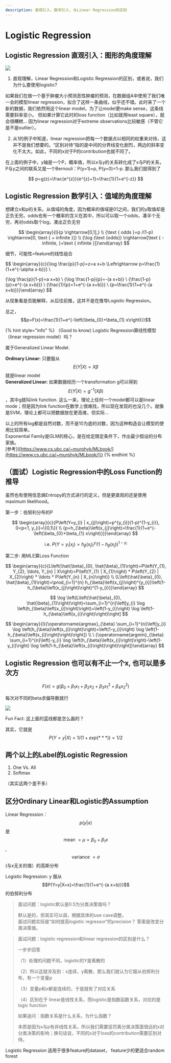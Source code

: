 ```yaml
---
description: 直观引入、数学引入、与Linear Regression的区别
---
```


# Logistic Regression

## Logistic Regression 直观引入：图形的角度理解

![](https://cdn.mathpix.com/snip/images/GgRig_wBwKiNUo5H3JkwAPcQb7UD3AxW6cujzjB2Rsk.original.fullsize.png)



1. 直观理解，Linear Regression和Logistic Regression的区别，或者说，我们为什么要使用logistic?

如果我们在做一个基于肿瘤大小预测恶性肿瘤的预测，在数据组A中使用了我们唯一会的模型linear regression，拟合了这样一条曲线，似乎还不错。此时来了一个新的数据，我们依然用这个linear model，为了让model更make sense，这条线需要斜率变小。 但如果计算它此时的loss function（比如就用least square），就会很糟糕...  因为linear regression对于extreme observations比较敏感（不管它是不是outlier）。

2. 从1的例子中知道，linear regression把每一个数据点以相同的权重来对待，这并不是我们想要的。“区别对待“指的是中间的分界线变化剧烈，两边的斜率变化不太大。如此，不同的x对于P的contribution也就不同了。

在上面的例子中，y轴是一个P，概率值，所以x与y的关系转化成了x与P的关系，P与y之间的联系又是一个Bernouli：P\(y=1\)=p, P\(y=0\)=1-p. 那么我们就得到了

$$
p=g(z)=\frac{e^{z}}{e^{z}+1}=\frac{1}{1+e^{-z}}
$$

## Logistic Regression 数学引入：值域的角度理解

想建立x和p的关系，从值域的角度，因为概率的值域是01之间，我们的y取值却是正负无穷。odds也有一个概率的含义在其中，所以可以取一个odds，凑半个无穷，再对odds取个log，凑出正负无穷

$$
\begin{array}{l}{p \rightarrow[0,1],} \\ {\text { odds }=p /(1-p) \rightarrow[0, \text { + infinite }]} \\ {\log (\text {odds}) \rightarrow[\text { -infinite, }+\text { infinite }]}\end{array}
$$

细节，可能性=feature的线性组合

$$
\begin{array}{c}{\log \frac{p}{1-p}=z=a x+b \Leftrightarrow p=\frac{1}{1+e^{-\alpha x-b}}} \\ 

{\log \frac{p}{1-p}=a x+b} \\ {\log \frac{1-p}{p}=-(a x+b)} \\ {\frac{1-p}{p}=e^{-(a x+b)}} \\ {\frac{1}{p}=1+e^{-(a x+b)}} \\ {p=\frac{1}{1+e^{-(a x+b)}}}\end{array}
$$

从现象看是否能解释，从后往前推，这并不是在推导Logistic Regression。

总之， $$p=F(x)=\frac{1}{1+e^{-\left(\beta_{0}+\beta_{1} x\right)}}$$ 

{% hint style="info" %}
（Good to know\) Logistic Regression算线性模型（linear regression model）吗？  
  
属于Generalized Linear Model. 

  
**Ordinary Linear:**  只要服从 $$E(Y | X)=X \beta$$ 就是linear model  
**Generalized Linear:** 如果数据经历一个transformation g可以得到$$E(Y | X)=g^{-1}(X \beta)$$ ，其中g就叫link function. 这么一来，理论上任何一个model都可以是linear mode；但是因为link function在数学上很难找，所以现在发现的也没几个。就像是SVM，理论上都可以把数据放在更高维，但实际... 

以上的所有log都是自然对数，而不是10为底的对数，因为这种构造会让模型的使用比较简单。  
Exponential Family是GLM的核心，是在给定限定条件下，作出最少假设的分布家族。  
\[参考\]\([https://www.cs.ubc.ca/~murphyk/MLbook/](https://www.cs.ubc.ca/~murphyk/MLbook/)\)
{% endhint %}

## （面试）Logistic Regression中的Loss Function的推导

虽然也有使用信息熵Entropy的方式进行的定义，但是更直观的还是使用maximum likelihood。

第一步：伯努利分布的P

$$
\begin{array}{c}{P\left(Y=y_{i} | x_{j}\right)=p^{y_{i}}(1-p)^{1-y_{i}}, 0<p<1, y_{i}=\{0,1\}} \\ 
{p=h_{\beta}\left(x_{j}\right)=\frac{1}{1+e^{-\left(\beta_{0}+\beta_{1} x\right)}}}\end{array}
$$

$$
\text { i.e. } P\left(Y=y_{i} | x_{j}\right)=h_{\beta}\left(x_{j}\right)_{i}^{y_{i}}\left(1-h_{\beta}\left(x_{j}\right)\right)^{1-y_{i}}
$$

第二步: 用MLE算Loss Function

$$
\begin{array}{c}{L\left(\hat{\beta}_{0}, \hat{\beta}_{1}\right)=P\left(Y_{1}, Y_{2}, \ldots, Y_{n} | X\right)=P\left(Y_{1} | X_{1}\right) * P\left(Y_{2} | X_{2}\right) * \ldots * P\left(Y_{n} | X_{n}\right)} \\ {L\left(\hat{\beta}_{0}, \hat{\beta}_{1}\right)=\prod_{i=1}^{n} h_{\beta}\left(x_{j}\right)^{y_{i}}\left(1-h_{\beta}\left(x_{j}\right)\right)^{1-y_{i}}}\end{array}
$$

$$
\log \left(L\left(\hat{\beta}_{0}, \hat{\beta}_{1}\right)\right)=\sum_{i=1}^{n}\left[y_{i} \log \left(h_{\beta}\left(x_{i}\right)\right)+\left(1-y_{i}\right) \log \left(1-h_{\beta}\left(x_{i}\right)\right)\right]
$$

$$
\begin{array}{l}{\operatorname{argmax}_{\beta} \sum_{i=1}^{n}\left[y_{i} \log \left(h_{\beta}\left(x_{i}\right)\right)+\left(1-y_{i}\right) \log \left(1-h_{\beta}\left(x_{i}\right)\right)\right]} \\ 
\
{\operatorname{argmin}_{\beta} \sum_{i=1}^{n}\left[-y_{i} \log \left(h_{\beta}\left(x_{i}\right)\right)-\left(1-y_{i}\right) \log \left(1-h_{\beta}\left(x_{i}\right)\right)\right]}\end{array}
$$

## Logistic Regression 也可以有不止一个x, 也可以是多次方

$$
F(x)=g\left(\beta_{0}+\beta_{1} x_{1}+\beta_{2} x_{2}+\beta_{3} x_{1}^{2}+\beta_{4} x_{2}^{2}\right)
$$

每次对不同的beta求偏导数就行

![](https://cdn.mathpix.com/snip/images/XH-SqQeadMPeNMhShIDBUm1hhY7hwpOzclBWBSUsPPE.original.fullsize.png)

Fun Fact: 这上面的蓝线都是怎么画的？

其实，它就是 $$P(Y=y | X) = 1/(1+exp(***))=1/2$$ 

## 两个以上的Label的Logistic Regression

1. One Vs.  All
2. Softmax 

（其实这两个差不多）

## 区分Ordinary Linear和Logistic的Assumption

Linear Regression： $$p(y | x)$$ 是 $$\text { mean }=\mu=\beta_{0}+\beta_{1}x$$ , $$\text { variance }=\sigma$$ \(与x无关的值）的高斯分布

Logistic Regression: y 服从 $$P(Y=y|X=x)=\frac{1}{1+e^{-(a x+b)}}$$ 的伯努利分布



> 面试问题：logistic默认是0.5为分类决策值吗？
>
> 默认是的，但其实可以调，根据具体的use case调整。  
> 面试问题实际是“如何提高logistic regressor“的precision？ 答案是改变分类决策值。



> 面试问题：logistic regression和linear regression的区别是什么？
>
> 一步步回答
>
> （1）处理的问题不同，logistic的Y是离散的
>
> （2）所以这就涉及到：x连续，y离散，那么我们就认为它服从伯努利分布，有一个变量p
>
> （3）变量p和x都是连续的，于是就有了对应关系
>
> （4）区别在于 linear是线性关系，而logistic是指数函数关系，对应的是logic function
>
> 如果追问：指数关系是什么关系，为什么指数？
>
> 本质是因为x与p有非线性关系，所以我们需要惩罚离分类决策面很远的x对分类决策的影响；换句话说，不同的x对于loss的contribution需要区别对待。





Logistic Regression 适用于很多feature的dataset， feature少的更适合random forest

